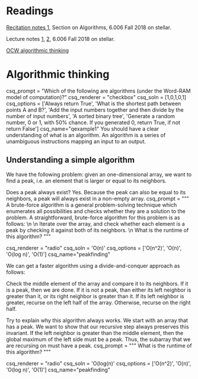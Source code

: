 # Readings 
[Recitation notes 1](https://learning-modules.mit.edu/service/materials/groups/238004/files/586e0399-eb6a-4695-882d-918b42c8aaa5/link?errorRedirect=%2Fmaterials%2Findex.html&download=true), Section on Algorithms, 6.006 Fall 2018 on stellar.

Lecture notes [1](https://learning-modules.mit.edu/service/materials/groups/238004/files/9311a06c-25cc-46af-90de-70b7eff0b18b/link?errorRedirect=%2Fmaterials%2Findex.html&download=true), [2](https://learning-modules.mit.edu/service/materials/groups/238004/files/3af97329-8071-4124-b629-5fe90f1f773b/link?errorRedirect=%2Fmaterials%2Findex.html&download=true),  6.006 Fall 2018 on stellar.

[OCW algorithmic thinking](https://ocw.mit.edu/courses/electrical-engineering-and-computer-science/6-006-introduction-to-algorithms-fall-2011/lecture-videos/MIT6_006F11_lec01.pdf)

# Algorithmic thinking


<question multiplechoice>
csq_prompt = "Which of the following are algorithms (under the Word-RAM model of computation)?"
csq_renderer = "checkbox"
csq_soln = [1,0,1,0,1]
csq_options =  ['Always return True',
'What is the shortest path between points A and B?',
'Add the input numbers together and then divide by the number of input numbers',
'A sorted binary tree',
'Generate a random number, 0 or 1, with 50% chance. If you generated 0, return True, if not return False']
csq_name="qexample1"
</question>


<checkyourself>
You should have a clear understanding of what is an algorithm. An algorithm is a series of unambiguous instructions mapping an input to an output.
</checkyourself>


## Understanding a simple algorithm

We have the following problem: given an one-dimensional array, we want to find a peak, i.e. an element that is larger or equal to its neighbors. 

<checkyourself>
Does a peak always exist?

<showhide>
Yes. Because the peak can also be equal to its neighbors, a peak will always exist in a non-empty array.
</showhide>
</checkyourself>

<question multiplechoice>
csq_prompt = """
A brute-force algorithm is a general problem-solving technique which enumerates all possibilities and checks whether they are a solution to the problem. A straightforward, brute-force algorithm for this problem is as follows: \n
\n
Iterate over the array, and check whether each element is a peak by checking it against both of its neighbors. \n
What is the runtime of this algorithm?
"""

csq_renderer = "radio"
csq_soln = 'O(n)'
csq_options =  ['O(n^2)',
'O(n)',
'O(log n)',
'O(1)']
csq_name="peakfinding"
</question>

We can get a faster algorithm using a divide-and-conquer approach as follows:

Check the middle element of the array and compare it to its neighbors. If it is a peak, then we are done. If it is not a peak, than either its left neighbor is greater than it, or its right neighbor is greater than it. If its left neighbor is greater, recurse on the left half of the array. Otherwise, recurse on the right half.

<checkyourself>
Try to explain why this algorithm always works.

<showhide>
We start with an array that has a peak. We want to show that our recursive step always preserves this invariant. If the left neighbor is greater than the middle element, then the global maximum of the left side must be a peak. Thus, the subarray that we are recursing on must have a peak.
</showhide>
</checkyourself>

<question multiplechoice>
csq_prompt = """
What is the runtime of this algorithm?
"""

csq_renderer = "radio"
csq_soln = 'O(log(n)'
csq_options =  ['O(n^2)',
'O(n)',
'O(log n)',
'O(1)']
csq_name="peakfinding"
</question>

